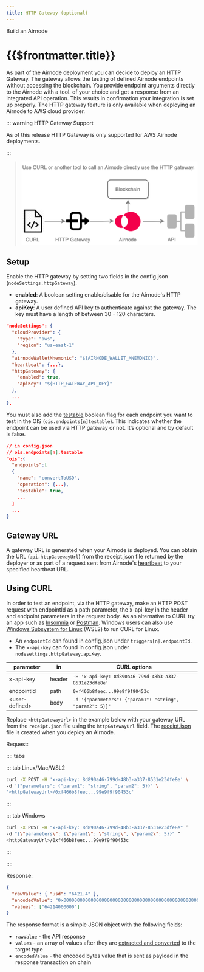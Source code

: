 ```yaml
---
title: HTTP Gateway (optional)
---
```


<TitleSpan>Build an Airnode</TitleSpan>

# {{$frontmatter.title}}

<TocHeader />
<TOC class="table-of-contents" :include-level="[2,3]" />

As part of the Airnode deployment you can decide to deploy an HTTP Gateway. The
gateway allows the testing of defined Airnode endpoints without accessing the
blockchain. You provide endpoint arguments directly to the Airnode with a tool.
of your choice and get a response from an integrated API operation. This results
in confirmation your integration is set up properly. The HTTP gateway feature is
only available when deploying an Airnode to AWS cloud provider.

::: warning HTTP Gateway Support

As of this release HTTP Gateway is only supported for AWS Airnode deployments.

:::

> ![gateway](../../../assets/images/gateway.png)

## Setup

Enable the HTTP gateway by setting two fields in the config.json
(`nodeSettings.httpGateway`).

- **enabled**: A boolean setting enable/disable for the Airnode's HTTP gateway.
- **apiKey**: A user defined API key to authenticate against the gateway. The
  key must have a length of between 30 - 120 characters.

```json
"nodeSettings": {
  "cloudProvider": {
    "type": "aws",
    "region": "us-east-1"
  },
  "airnodeWalletMnemonic": "${AIRNODE_WALLET_MNEMONIC}",
  "heartbeat": {...},
  "httpGateway": {
    "enabled": true,
    "apiKey": "${HTTP_GATEWAY_API_KEY}"
  },
  ...
},
```

You must also add the
[testable](../../../reference/specifications/ois.md#_5-9-testable) boolean flag
for each endpoint you want to test in the OIS (`ois.endpoints[n]testable`). This
indicates whether the endpoint can be used via HTTP gateway or not. It’s
optional and by default is false.

```json
// in config.json
// ois.endpoints[n].testable
"ois":{
  "endpoints":[
  {
    "name": "convertToUSD",
    "operation": {...},
    "testable": true,
    ...
  ]
  ...
}
```

## Gateway URL

A gateway URL is generated when your Airnode is deployed. You can obtain the URL
(`api.httpGatewayUrl`) from the receipt.json file returned by the deployer or as
part of a request sent from Airnode's [heartbeat](heartbeat.md) to your
specified heartbeat URL.

## Using CURL

In order to test an endpoint, via the HTTP gateway, make an HTTP POST request
with endpointId as a path parameter, the x-api-key in the header and endpoint
parameters in the request body. As an alternative to CURL try an app such as
[Insomnia](https://insomnia.rest/) or
[Postman](https://www.postman.com/product/rest-client/). Windows users can also
use
[Windows Subsystem for Linux](https://docs.microsoft.com/en-us/windows/wsl/install)
(WSL2) to run CURL for Linux.

- An `endpointId` can found in config.json under `triggers[n].endpointId`.
- The `x-api-key` can found in config.json under
  `nodesettings.httpGateway.apiKey`.

| parameter         | in     | CURL options                                             |
| ----------------- | ------ | -------------------------------------------------------- |
| x-api-key         | header | `-H 'x-api-key: 8d890a46-799d-48b3-a337-8531e23dfe8e'`   |
| endpointId        | path   | `0xf466b8feec...99e9f9f90453c`                           |
| &lt;user-defined> | body   | `-d '{"parameters": {"param1": "string", "param2": 5}}'` |

Replace `<httpGatewayUrl>` in the example below with your gateway URL from the
`receipt.json` file using the `httpGatewayUrl` field. The
[receipt.json](./deploying-airnode.md#receipt-json) file is created when you
deploy an Airnode.

Request:

:::: tabs

::: tab Linux/Mac/WSL2

```sh
curl -X POST -H 'x-api-key: 8d890a46-799d-48b3-a337-8531e23dfe8e' \
-d '{"parameters": {"param1": "string", "param2": 5}}' \
'<httpGatewayUrl>/0xf466b8feec...99e9f9f90453c'
```

:::

::: tab Windows

```sh
curl -X POST -H "x-api-key: 8d890a46-799d-48b3-a337-8531e23dfe8e" ^
-d "{\"parameters\": {\"param1\": \"string\", \"param2\": 5}}" ^
<httpGatewayUrl>/0xf466b8feec...99e9f9f90453c
```

:::

::::

Response:

```json
{
  "rawValue": { "usd": "6421.4" },
  "encodedValue": "0x0000000000000000000000000000000000000000000000000000000ef373e180",
  "values": ["64214000000"]
}
```

The response format is a simple JSON object with the following fields:

- `rawValue` - the API response
- `values` - an array of values after they are
  [extracted and converted](../../../reference/packages/adapter.md#conversion)
  to the target type
- `encodedValue` - the encoded bytes value that is sent as payload in the
  response transaction on chain
